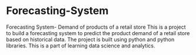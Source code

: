 # Forecasting-System
Forecasting System- Demand of products of a retail store 
This is a project to build a forecasting system to predict the product demand of a retail store based on historical data.
The project is built using python and python libraries. This is a part of learning data science and analytics.
